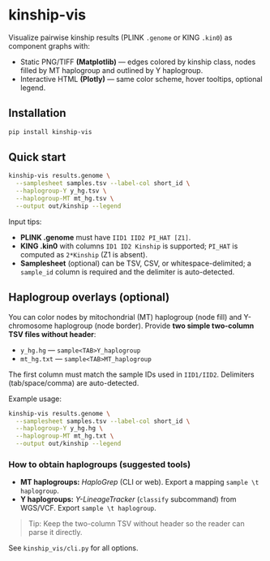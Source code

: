 
# kinship-vis

Visualize pairwise kinship results (PLINK `.genome` or KING `.kin0`) as component graphs with:
- Static PNG/TIFF **(Matplotlib)** — edges colored by kinship class, nodes filled by MT haplogroup and outlined by Y haplogroup.
- Interactive HTML **(Plotly)** — same color scheme, hover tooltips, optional legend.

## Installation
```bash
pip install kinship-vis
```

## Quick start
```bash
kinship-vis results.genome \
  --samplesheet samples.tsv --label-col short_id \
  --haplogroup-Y y_hg.tsv \
  --haplogroup-MT mt_hg.tsv \
  --output out/kinship --legend
```

Input tips:
- **PLINK .genome** must have `IID1 IID2 PI_HAT [Z1]`.
- **KING .kin0** with columns `ID1 ID2 Kinship` is supported; `PI_HAT` is computed as `2*Kinship` (Z1 is absent).
- **Samplesheet** (optional) can be TSV, CSV, or whitespace-delimited; a `sample_id` column is required and the delimiter is auto-detected.

## Haplogroup overlays (optional)

You can color nodes by mitochondrial (MT) haplogroup (node fill) and Y-chromosome haplogroup (node border).
Provide **two simple two-column TSV files without header**:

- `y_hg.hg` — `sample<TAB>Y_haplogroup`
- `mt_hg.txt` — `sample<TAB>MT_haplogroup`

The first column must match the sample IDs used in `IID1/IID2`. Delimiters (tab/space/comma) are auto-detected.

Example usage:
```bash
kinship-vis results.genome \
  --samplesheet samples.tsv --label-col short_id \
  --haplogroup-Y y_hg.hg \
  --haplogroup-MT mt_hg.txt \
  --output out/kinship --legend
```

### How to obtain haplogroups (suggested tools)
- **MT haplogroups:** *HaploGrep* (CLI or web). Export a mapping `sample \t haplogroup`.
- **Y haplogroups:** *Y-LineageTracker* (`classify` subcommand) from WGS/VCF. Export `sample \t haplogroup`.

> Tip: Keep the two-column TSV without header so the reader can parse it directly.

See `kinship_vis/cli.py` for all options.
